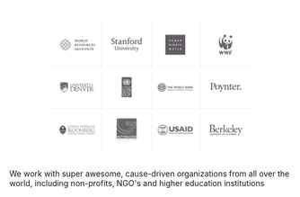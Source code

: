 <img src="resources/img/aten-clients.png" alt="Logos from a number of Aten's Clients' logos" class="image--full">
<aside class="notes">We work with super awesome, cause-driven organizations from all over the world, including non-profits, NGO's and higher education institutions</aside>
